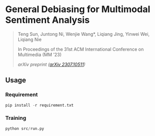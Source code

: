# General Debiasing for Multimodal Sentiment Analysis

> Teng Sun, Juntong Ni, Wenjie Wang*, Liqiang Jing, Yinwei Wei, Liqiang Nie
> 
> In Proceedings of the 31st ACM International Conference on Multimedia (MM ’23)
> 
> *arXiv preprint ([arXiv 2307.10511](https://arxiv.org/abs/2307.10511))*

## Usage

### Requirement

```python
pip install -r requirement.txt
```

### Training
```python 
python src/run.py
```

